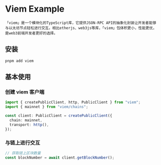 # Viem Example

```
「viem」是一个模块化的TypeScript库，它提供JSON-RPC API的抽象化封装让开发者能够与以太坊节点轻松进行交互。相比etherjs、web3js等库，「viem」包体积更小，性能更优，是web3前端开发者更好的选择。
```

## 安装

```
pnpm add viem
```

## 基本使用

### 创建 viem 客户端

```typescript
import { createPublicClient, http, PublicClient } from "viem";
import { mainnet } from "viem/chains";

const client: PublicClient = createPublicClient({
  chain: mainnet,
  transport: http(),
});
```

### 与链上进行交互

```typescript
// 获取链上区块数量
const blockNumber = await client.getBlockNumber();
```
